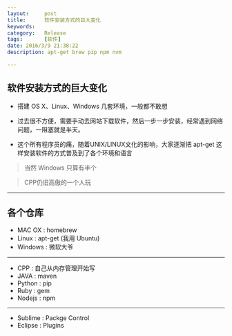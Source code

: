 ```yaml
---
layout:     post
title:      软件安装方式的巨大变化
keywords:
category:   Release
tags:		[软件]
date: 2016/3/9 21:38:22
description: apt-get brew pip npm nvm

---
```


## 软件安装方式的巨大变化 ##

 - 搭建 OS X、Linux、Windows 几套环境，一般都不敢想
 - 过去很不方便，需要手动去网站下载软件，然后一步一步安装，经常遇到网络问题，一阻塞就是半天。

 - 这个所有程序员的痛，随着UNIX/LINUX文化的影响，大家逐渐把 apt-get 这样安装软件的方式普及到了各个环境和语言

 > 当然 Windows 只算有半个

 > CPP仍旧高傲的一个人玩

<!--more-->

----------

## 各个仓库 ##

 - MAC OX : homebrew
 - Linux : apt-get (我用 Ubuntu)
 - Windows : 微软大爷

----------

 - CPP : 自己从内存管理开始写
 - JAVA : maven
 - Python : pip
 - Ruby : gem
 - Nodejs : npm

----------
 - Sublime : Packge Control
 - Eclipse : Plugins


